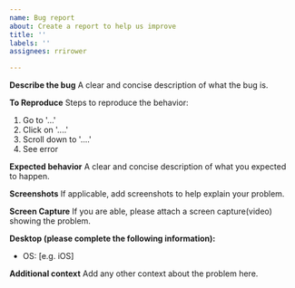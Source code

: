 ```yaml
---
name: Bug report
about: Create a report to help us improve
title: ''
labels: ''
assignees: rrirower

---
```


**Describe the bug**
A clear and concise description of what the bug is.

**To Reproduce**
Steps to reproduce the behavior:
1. Go to '...'
2. Click on '....'
3. Scroll down to '....'
4. See error

**Expected behavior**
A clear and concise description of what you expected to happen.

**Screenshots**
If applicable, add screenshots to help explain your problem.

**Screen Capture**
If you are able, please attach a screen capture(video) showing the problem.

**Desktop (please complete the following information):**
 - OS: [e.g. iOS]

**Additional context**
Add any other context about the problem here.
